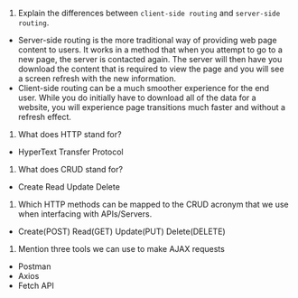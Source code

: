 1.  Explain the differences between `client-side routing` and `server-side routing`.

- Server-side routing is the more traditional way of providing web page content to users. It works in a method that when you attempt to go to a new page, the server is contacted again. The server will then have you download the content that is required to view the page and you will see a screen refresh with the new information.
- Client-side routing can be a much smoother experience for the end user. While you do initially have to download all of the data for a website, you will experience page transitions much faster and without a refresh effect.

1.  What does HTTP stand for?

- HyperText Transfer Protocol

1.  What does CRUD stand for?

- Create Read Update Delete

1.  Which HTTP methods can be mapped to the CRUD acronym that we use when interfacing with APIs/Servers.

- Create(POST) Read(GET) Update(PUT) Delete(DELETE)

1.  Mention three tools we can use to make AJAX requests

- Postman
- Axios
- Fetch API
